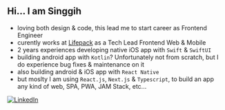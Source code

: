 ## Hi... I am Singgih 

- loving both design & code, this lead me to start career as Frontend Engineer
- curently works at [Lifepack](lifepack.id) as a Tech Lead Frontend Web & Mobile
- 2 years experiences developing native iOS app with `Swift` & `SwiftUI`
- building android app with `Kotlin`? Unfortunately not from scratch, but I do experience bug fixes & maintenance on it
- also building android & iOS app with `React Native`
- but moslty I am using `React.js`, `Next.js` & `Typescript`, to build an app any kind of web, SPA, PWA, JAM Stack, etc...

[![LinkedIn](https://img.shields.io/badge/linkedin-%230077B5.svg?style=for-the-badge&logo=linkedin&logoColor=white)](https://www.linkedin.com/in/singgih-nn/)    
